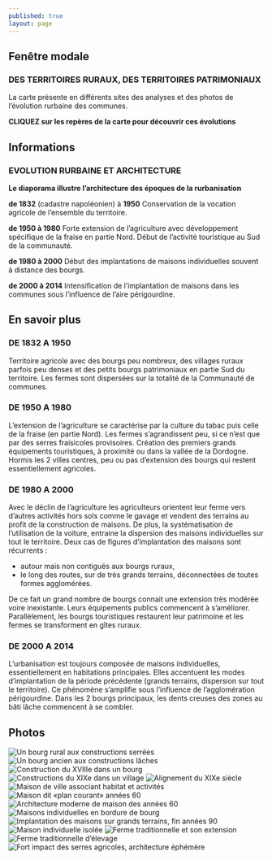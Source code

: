 ```yaml
---
published: true
layout: page
---
```


## Fenêtre modale

### DES TERRITOIRES RURAUX, DES TERRITOIRES PATRIMONIAUX

La carte présente en différents sites des analyses et des photos de l’évolution rurbaine des communes.


**CLIQUEZ sur les repères de la carte pour découvrir ces évolutions**

## Informations

### EVOLUTION RURBAINE ET ARCHITECTURE
**Le diaporama illustre l’architecture des époques de la rurbanisation**


**de 1832** (cadastre napoléonien) à **1950**
Conservation de la vocation agricole de l’ensemble du territoire.

**de 1950 à 1980**
Forte extension de l’agriculture avec développement spécifique de la fraise en partie Nord. Début de l’activité touristique au Sud de la communauté.

**de 1980 à 2000**
Début des implantations de maisons individuelles souvent à distance des bourgs.

**de 2000 à 2014**
Intensification de l’implantation de maisons dans les communes sous l’influence de l’aire périgourdine.

## En savoir plus

### DE 1832 A 1950
Territoire agricole avec des bourgs peu nombreux, des villages ruraux parfois peu denses et des petits bourgs patrimoniaux en partie Sud du territoire. Les fermes sont dispersées sur la totalité de la Communauté de communes.

### DE 1950 A 1980
L’extension de l’agriculture se caractérise par la culture du tabac puis celle de la fraise (en partie Nord). Les fermes s’agrandissent peu, si ce n’est que par des serres fraisicoles provisoires. Création des premiers grands équipements touristiques, à proximité ou dans la vallée de la Dordogne. Hormis les 2 villes centres, peu ou pas d’extension des bourgs qui restent essentiellement agricoles.

### DE 1980 A 2000
Avec le déclin de l’agriculture les agriculteurs orientent leur ferme vers d’autres activités hors sols comme le gavage et vendent des terrains au profit de la construction de maisons. De plus, la systématisation de l’utilisation de la voiture, entraine la dispersion des maisons individuelles sur tout le territoire. Deux cas de figures d’implantation des maisons sont récurrents : 
- autour mais non contiguës aux bourgs ruraux,
- le long des routes, sur de très grands terrains, déconnectées de toutes formes agglomérées.

De ce fait un grand nombre de bourgs connait une extension très modérée voire inexistante. Leurs équipements publics commencent à s’améliorer.
Parallèlement, les bourgs touristiques restaurent leur patrimoine et les fermes se transforment en gîtes ruraux.

### DE 2000 A 2014
L’urbanisation est toujours composée de maisons individuelles, essentiellement en habitations principales. Elles accentuent les modes d’implantation de la période précédente (grands terrains, dispersion sur tout le territoire). Ce phénomène s’amplifie sous l’influence de l’agglomération périgourdine. Dans les 2 bourgs principaux, les dents creuses des zones au bâti lâche commencent à se combler. 

## Photos
![Un bourg rural aux constructions serrées](/data/images/20/histoire/20_HISTOIRE_01.jpg)
![Un bourg ancien aux constructions lâches](/data/images/20/histoire/20_HISTOIRE_02.jpg)
![Construction du XVIIIe dans un bourg](/data/images/20/histoire/20_HISTOIRE_03.jpg)
![Constructions du XIXe dans un village](/data/images/20/histoire/20_HISTOIRE_04.jpg)
![Alignement du XIXe siècle](/data/images/20/histoire/20_HISTOIRE_05.jpg)
![Maison de ville associant habitat et activités](/data/images/20/histoire/20_HISTOIRE_06.jpg)
![Maison dit «plan courant» années 60  ](/data/images/20/histoire/20_HISTOIRE_07.jpg)
![Architecture moderne de maison des années 60](/data/images/20/histoire/20_HISTOIRE_08.jpg)
![Maisons individuelles en bordure de bourg](/data/images/20/histoire/20_HISTOIRE_09.jpg)
![Implantation des maisons sur grands terrains, fin années 90](/data/images/20/histoire/20_HISTOIRE_10.jpg)
![Maison individuelle isolée](/data/images/20/histoire/20_HISTOIRE_11.jpg)
![Ferme traditionnelle et son extension](/data/images/20/histoire/20_HISTOIRE_12.jpg)
![Ferme traditionnelle d’élevage](/data/images/20/histoire/20_HISTOIRE_13.jpg)
![Fort impact des serres agricoles, architecture éphémère](/data/images/20/histoire/20_HISTOIRE_14.jpg)